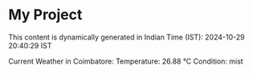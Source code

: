# My Project

This content is dynamically generated in Indian Time (IST): 2024-10-29 20:40:29 IST


Current Weather in Coimbatore:
Temperature: 26.88 °C
Condition: mist

